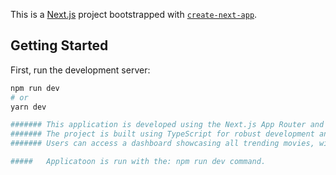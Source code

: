 This is a [Next.js](https://nextjs.org) project bootstrapped with [`create-next-app`](https://nextjs.org/docs/app/api-reference/cli/create-next-app).

## Getting Started

First, run the development server:

```bash
npm run dev
# or
yarn dev

####### This application is developed using the Next.js App Router and integrates with the TMDb API to dynamically retrieve and display trending movies on the homepage.
####### The project is built using TypeScript for robust development and Tailwind CSS for efficient and customizable styling. 
####### Users can access a dashboard showcasing all trending movies, with each movie card providing a navigable link to detailed information about the selected movie.

#####   Applicatoon is run with the: npm run dev command.